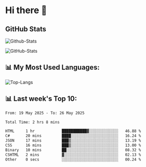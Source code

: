 # Hi there 👋

## GitHub Stats
![Github-Stats](https://github-readme-stats-sigma-five.vercel.app/api?username=ltorson&show_icons=true&theme=radical&count_private=true&show=reviews,discussions_started,discussions_answered,prs_merged,prs_merged_percentage)

![GitHub-Stats](https://github-readme-stats.vercel.app/api/wakatime?username=LeeTorson&theme=synthwave&size_weight=0.5&count_weight=0.5&title_color=36F9F6&langs_count=10&count_private=true)

## 📊 My Most Used Languages:
![Top-Langs](https://github-readme-stats-sigma-five.vercel.app/api/top-langs/?username=LTorson&layout=compact&langs_count=10)


## 📊 Last week's Top 10:
<!--START_SECTION:waka-->

```txt
From: 19 May 2025 - To: 26 May 2025

Total Time: 2 hrs 8 mins

HTML     1 hr            ███████████▓░░░░░░░░░░░░░   46.88 %
C#       20 mins         ████░░░░░░░░░░░░░░░░░░░░░   16.24 %
JSON     17 mins         ███▒░░░░░░░░░░░░░░░░░░░░░   13.19 %
CSS      16 mins         ███▒░░░░░░░░░░░░░░░░░░░░░   13.00 %
Binary   10 mins         ██░░░░░░░░░░░░░░░░░░░░░░░   08.32 %
CSHTML   2 mins          ▓░░░░░░░░░░░░░░░░░░░░░░░░   02.13 %
Other    0 secs          ░░░░░░░░░░░░░░░░░░░░░░░░░   00.24 %
```

<!--END_SECTION:waka-->
